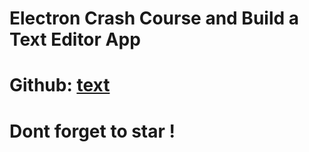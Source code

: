 # Electron Crash Course and Build a Text Editor App
# Github: [text](https://github.com/tharun30115)
# Dont forget to star !